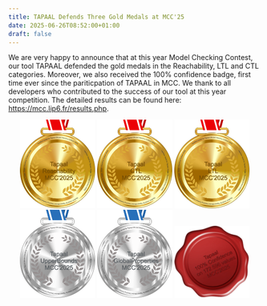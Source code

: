 ```yaml
---
title: TAPAAL Defends Three Gold Medals at MCC'25
date: 2025-06-26T08:52:00+01:00
draft: false
---
```


We are very happy to announce that at this year Model Checking Contest, our tool TAPAAL defended the gold medals in the Reachability, LTL and CTL categories. 
Moreover, we also received the 100% confidence badge, first time ever since the pariticpation of TAPAAL in MCC. We thank to all developers who contributed to the success of our tool at this year competition. The detailed results can be found here: 
https://mcc.lip6.fr/results.php.

<center>
   <img src="/news/mcc25/gold-Reachability-2025.png" width="150"> 
   <img src="/news/mcc25/gold-CTL-2025.png" width="150">
   <img src="/news/mcc25/gold-LTL-2025.png" width="150">
   <img src="/news/mcc25/silver-UpperBounds-2025.png" width="150">
   <img src="/news/mcc25/silver-GlobalProperties-2025.png" width="150">
   <img src="/news/mcc25/conf100-Tapaal-2025.png" width="150"> 
</center>
